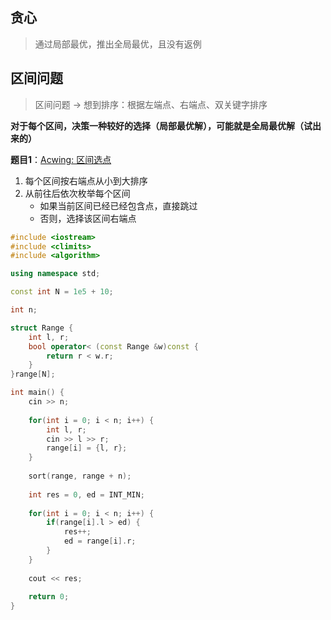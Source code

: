 

## 贪心

> 通过局部最优，推出全局最优，且没有返例







## 区间问题

> 区间问题 -> 想到排序：根据左端点、右端点、双关键字排序

**对于每个区间，决策一种较好的选择（局部最优解），可能就是全局最优解（试出来的）**

**题目1**：[Acwing: 区间选点](https://www.acwing.com/problem/content/907/)

1. 每个区间按右端点从小到大排序
2. 从前往后依次枚举每个区间
    - 如果当前区间已经已经包含点，直接跳过
    - 否则，选择该区间右端点

```cpp
#include <iostream>
#include <climits>
#include <algorithm>

using namespace std;

const int N = 1e5 + 10;

int n;

struct Range {
    int l, r;
    bool operator< (const Range &w)const {
        return r < w.r;
    }
}range[N];

int main() {
    cin >> n;
    
    for(int i = 0; i < n; i++) {
        int l, r;
        cin >> l >> r;
        range[i] = {l, r};
    }
    
    sort(range, range + n);
    
    int res = 0, ed = INT_MIN;
    
    for(int i = 0; i < n; i++) {
        if(range[i].l > ed) {
            res++;
            ed = range[i].r;
        }
    }
    
    cout << res;
    
    return 0;
}
```

